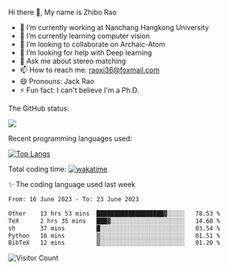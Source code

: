 Hi there 👋, My name is Zhibo Rao
- 🔭 I’m currently working at Nanchang Hangkong University
- 🌱 I’m currently learning computer vision
- 👯 I’m looking to collaborate on Archaic-Atom
- 🤔 I’m looking for help with Deep learning
- 💬 Ask me about stereo matching
- 📫 How to reach me: raoxi36@foxmail.com
- 😄 Pronouns: Jack Rao
- ⚡ Fun fact: I can't believe I'm a Ph.D.

The GitHub status:

![](https://github-readme-stats.vercel.app/api?username=ZhiboRao)

Recent programming languages used:

[![Top Langs](https://github-readme-stats.vercel.app/api/top-langs/?username=ZhiboRao&layout=compact)](https://github.com/anuraghazra/github-readme-stats)

Total coding time: [![wakatime](https://wakatime.com/badge/user/51ec5ec7-4742-4243-9eea-732ade32c0b7.svg)](https://wakatime.com/@51ec5ec7-4742-4243-9eea-732ade32c0b7)

✨ The coding language used last week 
<!--START_SECTION:waka-->

```txt
From: 16 June 2023 - To: 23 June 2023

Other    13 hrs 53 mins  ███████████████████▓░░░░░   78.53 %
TeX      2 hrs 35 mins   ███▓░░░░░░░░░░░░░░░░░░░░░   14.60 %
sh       37 mins         █░░░░░░░░░░░░░░░░░░░░░░░░   03.54 %
Python   16 mins         ▒░░░░░░░░░░░░░░░░░░░░░░░░   01.51 %
BibTeX   12 mins         ▒░░░░░░░░░░░░░░░░░░░░░░░░   01.20 %
```

<!--END_SECTION:waka-->

![Visitor Count](https://profile-counter.glitch.me/Raohaocheng/count.svg)
